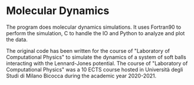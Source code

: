 # Molecular Dynamics
The program does molecular dynamics simulations. It uses Fortran90 to perform the simulation, C to handle the IO and Python to analyze and plot the data.

The original code has been written for the course of "Laboratory of Computational Physics" to simulate the dynamics of a system of soft balls interacting with the Lennard-Jones potential.
The course of "Laboratory of Computational Physics" was a 10 ECTS course hosted in Università degli Studi di Milano Bicocca during the academic year 2020-2021.
